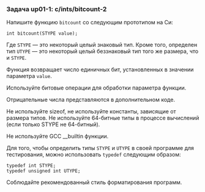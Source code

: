 ### Задача up01-1: c/ints/bitcount-2

Напишите функцию `bitcount` со следующим прототипом на Си:

    int bitcount(STYPE value);

Где `STYPE` — это некоторый целый знаковый тип. Кроме того, определен
тип `UTYPE` — это некоторый целый беззнаковый тип того же размера, что и
`STYPE`.

Функция возвращает число единичных бит, установленных в значении
параметра `value`.

Используйте битовые операции для обработки параметра функции.

Отрицательные числа представляются в дополнительном коде.

Не используйте sizeof, не используйте константы, зависящие от размера
типов. Не используйте 64-битные типы в процессе вычислений (если только
STYPE не 64-битный).

Не используйте GCC \_\_builtin функции.

Для того, чтобы определить типы `STYPE` и `UTYPE` в своей программе для
тестирования, можно использовать `typedef` следующим образом:

    typedef int STYPE;
    typedef unsigned int UTYPE;

Соблюдайте рекомендованный стиль форматирования программ.
